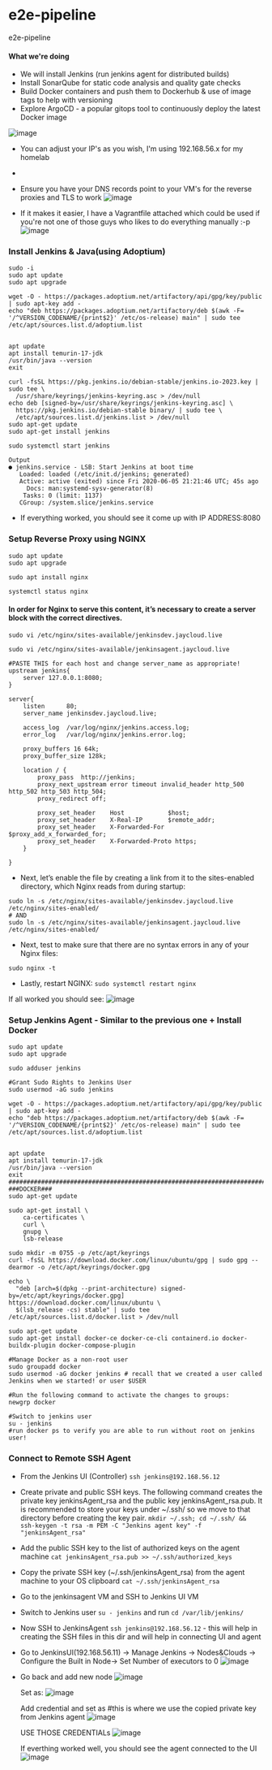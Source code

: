 # e2e-pipeline
e2e-pipeline

#### What we're doing
 - We will install Jenkins (run jenkins agent for distributed builds)
 - Install SonarQube for static code analysis and quality gate checks
 - Build Docker containers and push them to Dockerhub & use of image tags to help with versioning
 - Explore ArgoCD - a popular gitops tool to continuously deploy the latest Docker image

![image](https://github.com/jayp16p/e2e-pipeline/assets/106398902/4ce78e34-e222-49fe-bbb1-48bba1017032)

- You can adjust your IP's as you wish, I'm using 192.168.56.x for my homelab
- 
- Ensure you have your DNS records point to your VM's for the reverse proxies and TLS to work
![image](https://github.com/jayp16p/e2e-pipeline/assets/106398902/18268951-75a9-4304-8a65-83b48f7d7895)

- If it makes it easier, I have a Vagrantfile attached which could be used if you're not one of those guys who likes to do everything manually :-p
![image](https://github.com/jayp16p/e2e-pipeline/assets/106398902/766a8897-3939-47db-b633-9c5bccb54194)

### Install Jenkins & Java(using Adoptium)
```
sudo -i
sudo apt update
sudo apt upgrade

wget -O - https://packages.adoptium.net/artifactory/api/gpg/key/public | sudo apt-key add -
echo "deb https://packages.adoptium.net/artifactory/deb $(awk -F= '/^VERSION_CODENAME/{print$2}' /etc/os-release) main" | sudo tee /etc/apt/sources.list.d/adoptium.list


apt update
apt install temurin-17-jdk
/usr/bin/java --version
exit 

curl -fsSL https://pkg.jenkins.io/debian-stable/jenkins.io-2023.key | sudo tee \
  /usr/share/keyrings/jenkins-keyring.asc > /dev/null
echo deb [signed-by=/usr/share/keyrings/jenkins-keyring.asc] \
  https://pkg.jenkins.io/debian-stable binary/ | sudo tee \
  /etc/apt/sources.list.d/jenkins.list > /dev/null
sudo apt-get update
sudo apt-get install jenkins

sudo systemctl start jenkins

Output
● jenkins.service - LSB: Start Jenkins at boot time
   Loaded: loaded (/etc/init.d/jenkins; generated)
   Active: active (exited) since Fri 2020-06-05 21:21:46 UTC; 45s ago
     Docs: man:systemd-sysv-generator(8)
    Tasks: 0 (limit: 1137)
   CGroup: /system.slice/jenkins.service

```
- If everything worked, you should see it come up with IP ADDRESS:8080

### Setup Reverse Proxy using NGINX

```
sudo apt update
sudo apt upgrade

sudo apt install nginx

systemctl status nginx

```

#### In order for Nginx to serve this content, it’s necessary to create a server block with the correct directives.

```
sudo vi /etc/nginx/sites-available/jenkinsdev.jaycloud.live

sudo vi /etc/nginx/sites-available/jenkinsagent.jaycloud.live
```

```
#PASTE THIS for each host and change server_name as appropriate!
upstream jenkins{
    server 127.0.0.1:8080;
}

server{
    listen      80;
    server_name jenkinsdev.jaycloud.live;

    access_log  /var/log/nginx/jenkins.access.log;
    error_log   /var/log/nginx/jenkins.error.log;

    proxy_buffers 16 64k;
    proxy_buffer_size 128k;

    location / {
        proxy_pass  http://jenkins;
        proxy_next_upstream error timeout invalid_header http_500 http_502 http_503 http_504;
        proxy_redirect off;

        proxy_set_header    Host            $host;
        proxy_set_header    X-Real-IP       $remote_addr;
        proxy_set_header    X-Forwarded-For $proxy_add_x_forwarded_for;
        proxy_set_header    X-Forwarded-Proto https;
    }

}
```

- Next, let’s enable the file by creating a link from it to the sites-enabled directory, which Nginx reads from during startup:
```
sudo ln -s /etc/nginx/sites-available/jenkinsdev.jaycloud.live /etc/nginx/sites-enabled/
# AND
sudo ln -s /etc/nginx/sites-available/jenkinsagent.jaycloud.live /etc/nginx/sites-enabled/
```

- Next, test to make sure that there are no syntax errors in any of your Nginx files:
```
sudo nginx -t
```

- Lastly, restart NGINX: ```sudo systemctl restart nginx```

If all worked you should see:
![image](https://github.com/jayp16p/e2e-pipeline/assets/106398902/6c445acb-ed73-4c1b-aa6e-6bde7eb5da5f)


### Setup Jenkins Agent - Similar to the previous one + Install Docker
```
sudo apt update
sudo apt upgrade

sudo adduser jenkins

#Grant Sudo Rights to Jenkins User
sudo usermod -aG sudo jenkins

wget -O - https://packages.adoptium.net/artifactory/api/gpg/key/public | sudo apt-key add -
echo "deb https://packages.adoptium.net/artifactory/deb $(awk -F= '/^VERSION_CODENAME/{print$2}' /etc/os-release) main" | sudo tee /etc/apt/sources.list.d/adoptium.list


apt update
apt install temurin-17-jdk
/usr/bin/java --version
exit
###############################################################################################################
###DOCKER###
sudo apt-get update

sudo apt-get install \
    ca-certificates \
    curl \
    gnupg \
    lsb-release

sudo mkdir -m 0755 -p /etc/apt/keyrings
curl -fsSL https://download.docker.com/linux/ubuntu/gpg | sudo gpg --dearmor -o /etc/apt/keyrings/docker.gpg

echo \
  "deb [arch=$(dpkg --print-architecture) signed-by=/etc/apt/keyrings/docker.gpg] https://download.docker.com/linux/ubuntu \
  $(lsb_release -cs) stable" | sudo tee /etc/apt/sources.list.d/docker.list > /dev/null

sudo apt-get update
sudo apt-get install docker-ce docker-ce-cli containerd.io docker-buildx-plugin docker-compose-plugin

#Manage Docker as a non-root user
sudo groupadd docker
sudo usermod -aG docker jenkins # recall that we created a user called Jenkins when we started! or user $USER

#Run the following command to activate the changes to groups:
newgrp docker

#Switch to jenkins user
su - jenkins
#run docker ps to verify you are able to run without root on jenkins user!
```


### Connect to Remote SSH Agent
- From the Jenkins UI (Controller) ```ssh jenkins@192.168.56.12```
- Create private and public SSH keys. The following command creates the private key jenkinsAgent_rsa and the public key jenkinsAgent_rsa.pub.
  It is recommended to store your keys under ~/.ssh/ so we move to that directory before creating the key pair.
  ``` mkdir ~/.ssh; cd ~/.ssh/ && ssh-keygen -t rsa -m PEM -C "Jenkins agent key" -f "jenkinsAgent_rsa" ```
- Add the public SSH key to the list of authorized keys on the agent machine
  ```cat jenkinsAgent_rsa.pub >> ~/.ssh/authorized_keys```
- Copy the private SSH key (~/.ssh/jenkinsAgent_rsa) from the agent machine to your OS clipboard
  ```cat ~/.ssh/jenkinsAgent_rsa```
  
- Go to the jenkinsagent VM and SSH to Jenkins UI VM
- Switch to Jenkins user ```su - jenkins``` and run ```cd /var/lib/jenkins/```
- Now SSH to JenkinsAgent ```ssh jenkins@192.168.56.12``` - this will help in creating the SSH files in this dir and will help in connecting UI and agent

- Go to JenkinsUI(192.168.56.11) -> Manage Jenkins -> Nodes&Clouds -> Configure the Built in Node-> Set Number of executors to 0
  ![image](https://github.com/jayp16p/e2e-pipeline/assets/106398902/9d6e28cf-3422-4127-be52-846f7d0c5def)

- Go back and add new node
  ![image](https://github.com/jayp16p/e2e-pipeline/assets/106398902/805a3aef-5667-4d49-a59e-76ba7e4d099a)

  Set as:
  ![image](https://github.com/jayp16p/e2e-pipeline/assets/106398902/9c84042f-b447-4a5e-a87e-e9a9d45fe6e2)
  
  Add credential and set as #this is where we use the copied private key from Jenkins agent
  ![image](https://github.com/jayp16p/e2e-pipeline/assets/106398902/a41d27e9-f41e-48c4-ad85-3b38a2eb69b1)
  
  USE THOSE CREDENTIALs
  ![image](https://github.com/jayp16p/e2e-pipeline/assets/106398902/98abb867-89a5-4615-aff7-42a85c38e0a0)

  If everthing worked well, you should see the agent connected to the UI
  ![image](https://github.com/jayp16p/e2e-pipeline/assets/106398902/fb11d55b-2da6-4faa-87f6-8cdad65abb69)


